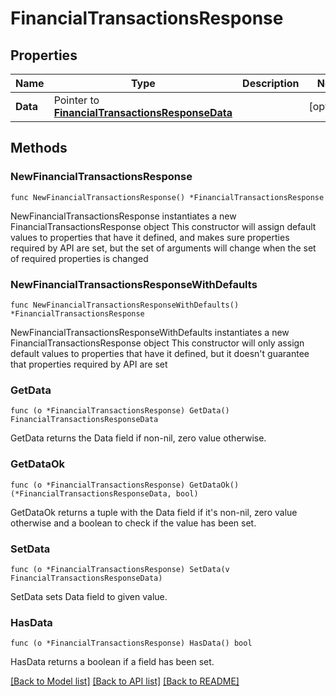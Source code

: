 # FinancialTransactionsResponse

## Properties

Name | Type | Description | Notes
------------ | ------------- | ------------- | -------------
**Data** | Pointer to [**FinancialTransactionsResponseData**](FinancialTransactionsResponseData.md) |  | [optional] 

## Methods

### NewFinancialTransactionsResponse

`func NewFinancialTransactionsResponse() *FinancialTransactionsResponse`

NewFinancialTransactionsResponse instantiates a new FinancialTransactionsResponse object
This constructor will assign default values to properties that have it defined,
and makes sure properties required by API are set, but the set of arguments
will change when the set of required properties is changed

### NewFinancialTransactionsResponseWithDefaults

`func NewFinancialTransactionsResponseWithDefaults() *FinancialTransactionsResponse`

NewFinancialTransactionsResponseWithDefaults instantiates a new FinancialTransactionsResponse object
This constructor will only assign default values to properties that have it defined,
but it doesn't guarantee that properties required by API are set

### GetData

`func (o *FinancialTransactionsResponse) GetData() FinancialTransactionsResponseData`

GetData returns the Data field if non-nil, zero value otherwise.

### GetDataOk

`func (o *FinancialTransactionsResponse) GetDataOk() (*FinancialTransactionsResponseData, bool)`

GetDataOk returns a tuple with the Data field if it's non-nil, zero value otherwise
and a boolean to check if the value has been set.

### SetData

`func (o *FinancialTransactionsResponse) SetData(v FinancialTransactionsResponseData)`

SetData sets Data field to given value.

### HasData

`func (o *FinancialTransactionsResponse) HasData() bool`

HasData returns a boolean if a field has been set.


[[Back to Model list]](../README.md#documentation-for-models) [[Back to API list]](../README.md#documentation-for-api-endpoints) [[Back to README]](../README.md)


